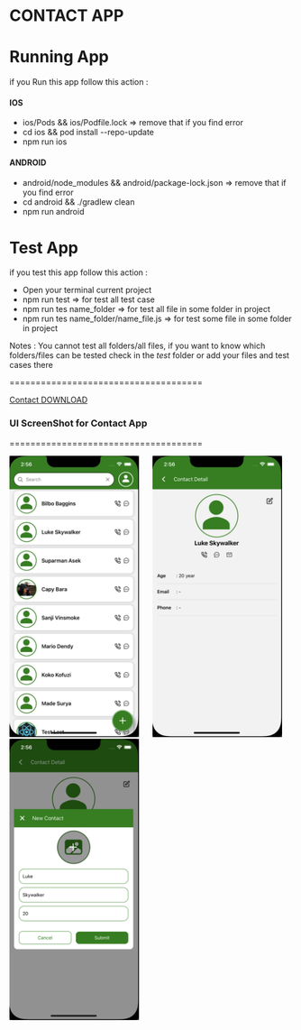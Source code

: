 # CONTACT APP

# Running App

if you Run this app follow this action :

#### IOS

- ios/Pods && ios/Podfile.lock => remove that if you find error
- cd ios && pod install --repo-update
- npm run ios

#### ANDROID

- android/node_modules && android/package-lock.json => remove that if you find error
- cd android && ./gradlew clean
- npm run android

# Test App

if you test this app follow this action :

- Open your terminal current project
- npm run test => for test all test case
- npm run tes name_folder => for test all file in some folder in project
- npm run tes name_folder/name_file.js => for test some file in some folder in project

Notes : You cannot test all folders/all files, if you want to know which folders/files can be tested check in the _test_ folder or add your files and test cases there

=====================================

[Contact DOWNLOAD](https://github.com/eldirb21/ContactApp/releases)

### UI ScreenShot for Contact App

=====================================

<p align="center">

<img src="ContactAppScreen/list-contact.png" width="230"  title="List">&nbsp;&nbsp;&nbsp;&nbsp;&nbsp;
<img src="ContactAppScreen/detail-contact.png" width="230" title="detail">&nbsp;&nbsp;&nbsp;&nbsp;&nbsp;
<img src="ContactAppScreen/add-contact.png" width="230" title="Add or Edit">

</p>
